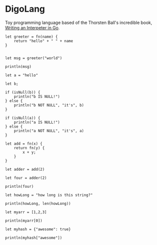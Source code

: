 # DigoLang

Toy programming language based of the Thorsten Ball's incredible book, [Writing an Interpeter in Go](https://interpreterbook.com).

```
let greeter = fn(name) {
    return "hello" + " " + name
}


let msg = greeter("world")

println(msg)

let a = "hello"

let b;

if (isNull(b)) {
    println("b IS NULL!")
} else {
    println("b NOT NULL", "it's", b)
}

if (isNull(a)) {
    println("a IS NULL!")
} else {
    println("a NOT NULL", "it's", a)
}

let add = fn(x) {
    return fn(y) {
        x + y;
    }
}

let adder = add(2)

let four = adder(2)

println(four)

let howLong = "how long is this string?"

println(howLong, len(howLong))

let myarr = [1,2,3]

println(myarr[0])

let myhash = {"awesome": true}

println(myhash["awesome"])

```
